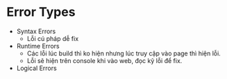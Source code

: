 # Error Types
- Syntax Errors
  + Lỗi cú pháp dễ fix
- Runtime Errors 
  + Các lỗi lúc build thì ko hiện nhưng lúc truy cập vào page thì hiện lỗi.
  + Lỗi sẽ hiện trên console khi vào web, đọc kỹ lỗi để fix.
- Logical Errors
